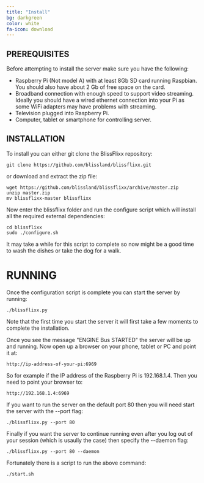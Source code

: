 ```yaml
---
title: "Install"
bg: darkgreen
color: white
fa-icon: download
---
```


## PREREQUISITES

Before attempting to install the server make sure you have the following:

 - Raspberry Pi (Not model A) with at least 8Gb SD card running Raspbian. You should also have about 2 Gb of free space on the card.
 - Broadband connection with enough speed to support video streaming. Ideally you should have a wired ethernet connection into your Pi as some WiFi adapters may have problems with streaming.
 - Television plugged into Raspberry Pi.
 - Computer, tablet or smartphone for controlling server.

## INSTALLATION

To install you can either git clone the BlissFlixx repository:

    git clone https://github.com/blissland/blissflixx.git

or download and extract the zip file:

    wget https://github.com/blissland/blissflixx/archive/master.zip
    unzip master.zip
    mv blissflixx-master blissflixx

Now enter the blissflixx folder and run the configure script which will install all the required external dependencies:

    cd blissflixx
    sudo ./configure.sh

It may take a while for this script to complete so now might be a good time to wash the dishes or take the dog for a walk.

# RUNNING

Once the configuration script is complete you can start the server by running:

    ./blissflixx.py
    
Note that the first time you start the server it will first take a few moments to complete the installation.

Once you see the message "ENGINE Bus STARTED" the server will be up and running. Now open up a browser on your phone, tablet or PC and point it at:

    http://ip-address-of-your-pi:6969
    
So for example if the IP address of the Raspberry Pi is  192.168.1.4. Then you need to point your browser to:

    http://192.168.1.4:6969
    
If you want to run the server on the default port 80 then you will need start the server with the --port flag:

    ./blissflixx.py --port 80
    
Finally if you want the server to continue running even after you log out of your session (which is usaully the case) then specify the --daemon flag:

    ./blissflixx.py --port 80 --daemon
    
Fortunately there is a script to run the above command:

    ./start.sh

